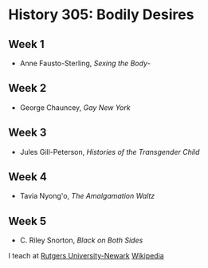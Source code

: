 # History 305: Bodily Desires
## Week 1
- Anne Fausto-Sterling, *Sexing the Body*- 

## Week 2

- George Chauncey, *Gay New York*

## Week 3

- Jules Gill-Peterson, *Histories of the Transgender Child*

## Week 4

- Tavia Nyong'o, *The Amalgamation Waltz*

## Week 5

- C. Riley Snorton, *Black on Both Sides*

I teach at [Rutgers University-Newark](https://newark.rutgers.edu)
[Wikipedia](https://en.wikipedia.org)

